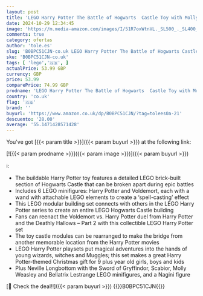```yaml
---
layout: post
title: 'LEGO Harry Potter The Battle of Hogwarts  Castle Toy with Molly Weasley  Bellatrix Lestrange and Voldemort Minifigures plus the Sword of Gryffindor  Deathly Hallows – Part 2 Set  Gift for Kids 76415'
date: 2024-10-29 12:34:45
image: 'https://m.media-amazon.com/images/I/51R7oxWtnVL._SL500_._SL400_.jpg'
comments: true
category: ofertas
author: 'tole.es'
slug: 'B0BPC51CJN-co.uk LEGO Harry Potter The Battle of Hogwarts Castle Toy...'
sku: 'B0BPC51CJN-co.uk'
tags: [ 'lego','🇬🇧', ]
actualPrice: 53.99 GBP
currency: GBP
price: 53.99
comparePrice: 74.99 GBP
prodname: 'LEGO Harry Potter The Battle of Hogwarts  Castle Toy with Molly Weasley  Bellatrix Lestrange and Voldemort Minifigures plus the Sword of Gryffindor  Deathly Hallows – Part 2 Set  Gift for Kids 76415'
country: 'co.uk'
flag: '🇬🇧'
brand: ''
buyurl: 'https://www.amazon.co.uk/dp/B0BPC51CJN/?tag=tolees0a-21'
descuento: '28.00'
average: '55.1471428571428'
---
```


You've got [{{< param title >}}]({{< param buyurl >}}) at the following link:

[![{{< param prodname >}}]({{< param image >}})]({{< param buyurl >}})

ℹ️:

- The buildable Harry Potter toy features a detailed LEGO brick-built section of Hogwarts Castle that can be broken apart during epic battles
- Includes 6 LEGO minifigures: Harry Potter and Voldemort, each with a wand with attachable LEGO elements to create a ‘spell-casting’ effect
- This LEGO modular building set connects with others in the LEGO Harry Potter series to create an entire LEGO Hogwarts Castle building
- Fans can reenact the Voldemort vs. Harry Potter duel from Harry Potter and the Deathly Hallows – Part 2 with this collectible LEGO Harry Potter set
- The toy castle modules can be rearranged to make the bridge from another memorable location from the Harry Potter movies
- LEGO Harry Potter playsets put magical adventures into the hands of young wizards, witches and Muggles; this set makes a great Harry Potter-themed Christmas gift for 9 plus year old girls, boys and kids
- Plus Neville Longbottom with the Sword of Gryffindor, Scabior, Molly Weasley and Bellatrix Lestrange LEGO minifigures, and a Nagini figure

[🛒 Check the deal!!]({{< param buyurl >}})
{{<world>}}B0BPC51CJN{{</world>}}
